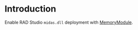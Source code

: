 # Introduction

Enable RAD Studio `midas.dll` deployment with [MemoryModule](https://github.com/eStreamSoftware/Delphi_MemoryModule).

